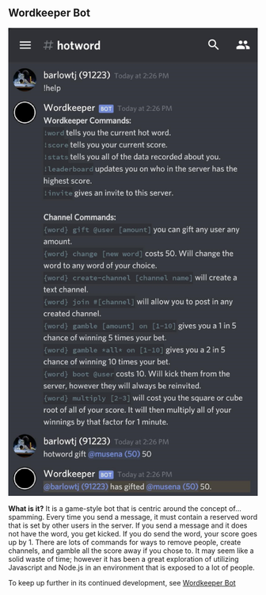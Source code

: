 ## Wordkeeper Bot

<img src="images/wordkeeper.png?raw=true"/>

**What is it?** It is a game-style bot that is centric around the concept of... spamming. Every time you send a message, it must contain a reserved word that is set by other users in the server. If you send a message and it does not have the word, you get kicked. If you do send the word, your score goes up by 1. There are lots of commands for ways to remove people, create channels, and gamble all the score away if you chose to. It may seem like a solid waste of time; however it has been a great exploration of utilizing Javascript and Node.js in an environment that is exposed to a lot of people.

To keep up further in its continued development, see [Wordkeeper Bot](https://github.com/barlowtj48/wordkeeper-bot)
